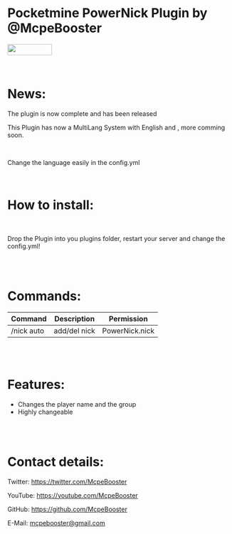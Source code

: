 <H1>Pocketmine PowerNick Plugin by @McpeBooster</H1>

[<img src="https://img.shields.io/badge/Poggit-view-brightgreen.svg" width="100" height="25" />](https://poggit.pmmp.io/ci/McpeBooster/PowerNick-McpeBooster/PowerNick-McpeBooster)

<br>

<H1>News:</H1>

The plugin is now complete and has been released

This Plugin has now a MultiLang System with English and , more comming soon.

<br>

Change the language easily in the config.yml

<br>

<H1>How to install:</H1>

<br>

Drop the Plugin into you plugins folder, restart your server and change the config.yml!

<br>

<br>

<H1>Commands:</H1>

| Command | Description | Permission |
| --- | --- | --- |
| /nick auto | add/del nick | PowerNick.nick |

<br>

<br>

<H1>Features:</H1>

- Changes the player name and the group
- Highly changeable

<br>

<br>

<H1>Contact details:</H1>

Twitter: https://twitter.com/McpeBooster

YouTube: https://youtube.com/McpeBooster

GitHub: https://github.com/McpeBooster

E-Mail: mcpebooster@gmail.com
